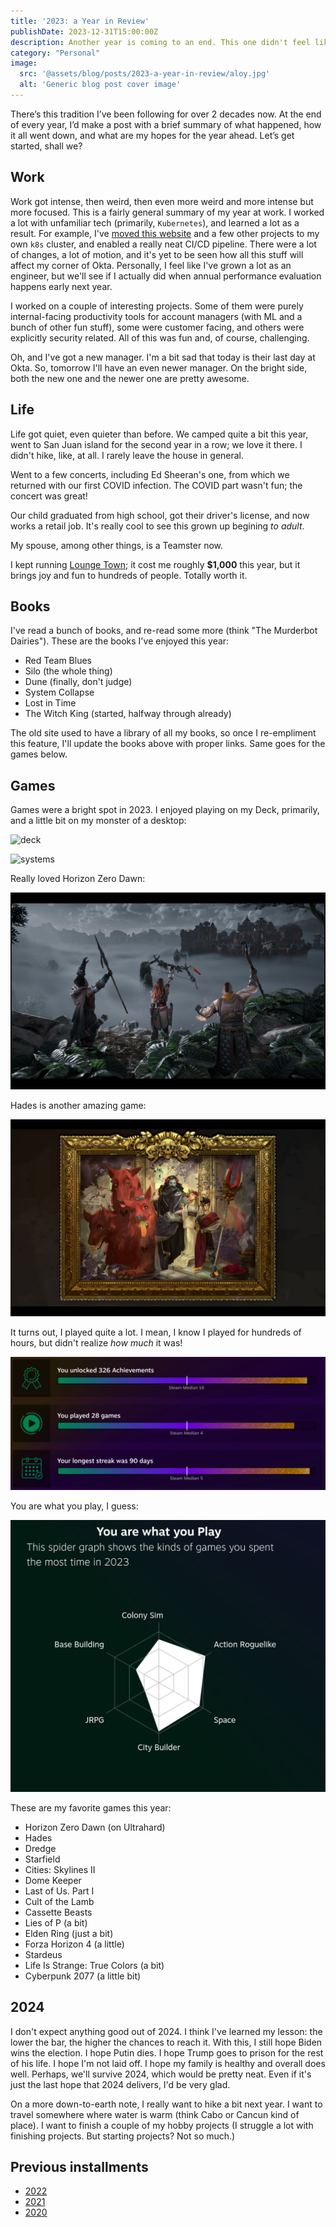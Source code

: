 ```yaml
---
title: '2023: a Year in Review'
publishDate: 2023-12-31T15:00:00Z
description: Another year is coming to an end. This one didn't feel like it was too long, which is good, I guess. Time to count the chickens (or something like that).
category: "Personal"
image:
  src: '@assets/blog/posts/2023-a-year-in-review/aloy.jpg'
  alt: 'Generic blog post cover image'
---
```


There’s this tradition I’ve been following for over 2 decades now. At the end of every year, I’d make a post with a brief summary of what happened, how it all went down, and what are my hopes for the year ahead. Let’s get started, shall we?

## Work

Work got intense, then weird, then even more weird and more intense but more focused. This is a fairly general summary of my year at work. I worked a lot with unfamiliar tech (primarily, `Kubernetes`), and learned a lot as a result. For example, I've [moved this website](/blog/moving-to-k8s) and a few other projects to my own `k8s` cluster, and enabled a really neat CI/CD pipeline. There were a lot of changes, a lot of motion, and it's yet to be seen how all this stuff will affect my corner of Okta. Personally, I feel like I've grown a lot as an engineer, but we'll see if I actually did when annual performance evaluation happens early next year.

I worked on a couple of interesting projects. Some of them were purely internal-facing productivity tools for account managers (with ML and a bunch of other fun stuff), some were customer facing, and others were explicitly security related. All of this was fun and, of course, challenging. 

Oh, and I've got a new manager. I'm a bit sad that today is their last day at Okta. So, tomorrow I'll have an even newer manager. On the bright side, both the new one and the newer one are pretty awesome.

## Life

Life got quiet, even quieter than before. We camped quite a bit this year, went to San Juan island for the second year in a row; we love it there. I didn't hike, like, at all. I rarely leave the house in general. 

Went to a few concerts, including Ed Sheeran's one, from which we returned with our first COVID infection. The COVID part wasn't fun; the concert was great!

Our child graduated from high school, got their driver's license, and now works a retail job. It's really cool to see this grown up begining _to adult_.

My spouse, among other things, is a Teamster now.

I kept running [Lounge Town](https://lounge.town); it cost me roughly **$1,000** this year, but it brings joy and fun to hundreds of people. Totally worth it. 

## Books

I've read a bunch of books, and re-read some more (think "The Murderbot Dairies"). These are the books I've enjoyed this year:

  - Red Team Blues
  - Silo (the whole thing)
  - Dune (finally, don't judge)
  - System Collapse
  - Lost in Time
  - The Witch King (started, halfway through already)

The old site used to have a library of all my books, so once I re-empliment this feature, I'll update the books above with proper links. Same goes for the games below. 

## Games

Games were a bright spot in 2023. I enjoyed playing on my Deck, primarily, and a little bit on my monster of a desktop:

![deck](assets/blog/posts/2023-a-year-in-review/deck.png)

![systems](assets/blog/posts/2023-a-year-in-review/systems.png)

Really loved Horizon Zero Dawn:

![horizon zero dawn](../../../../../assets/blog/posts/2023-a-year-in-review/aloy.jpg)

Hades is another amazing game:

![hades](../../../../../assets/blog/posts/2023-a-year-in-review/hades.jpg)

It turns out, I played quite a lot. I mean, I know I played for hundreds of hours, but didn't realize _how much_ it was! 

![compare](../../../../../assets/blog/posts/2023-a-year-in-review/compare.png)

You are what you play, I guess:

![rose](../../../../../assets/blog/posts/2023-a-year-in-review/rose.png)

These are my favorite games this year:

  - Horizon Zero Dawn (on Ultrahard)
  - Hades
  - Dredge
  - Starfield
  - Cities: Skylines II
  - Dome Keeper
  - Last of Us. Part I
  - Cult of the Lamb
  - Cassette Beasts
  - Lies of P (a bit)
  - Elden Ring (just a bit)
  - Forza Horizon 4 (a little)
  - Stardeus
  - Life Is Strange: True Colors (a bit)
  - Cyberpunk 2077 (a little bit)

## 2024

I don't expect anything good out of 2024. I think I've learned my lesson: the lower the bar, the higher the chances to reach it. With this, I still hope Biden wins the election. I hope Putin dies. I hope Trump goes to prison for the rest of his life. I hope I'm not laid off. I hope my family is healthy and overall does well. Perhaps, we'll survive 2024, which would be pretty neat. Even if it's just the last hope that 2024 delivers, I'd be very glad. 

On a more down-to-earth note, I really want to hike a bit next year. I want to travel somewhere where water is warm (think Cabo or Cancun kind of place). I want to finish a couple of my hobby projects (I struggle a lot with finishing projects. But starting projects? Not so much.)

## Previous installments

- [2022](/blog/2022-a-year-in-review)
- [2021](/blog/2021-the-year-in-review)
- [2020](/blog/2020-wont-be-missed)
